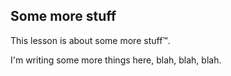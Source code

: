 ## Some more stuff

This lesson is about some more stuff™️.

I'm writing some more things here, blah, blah, blah.
